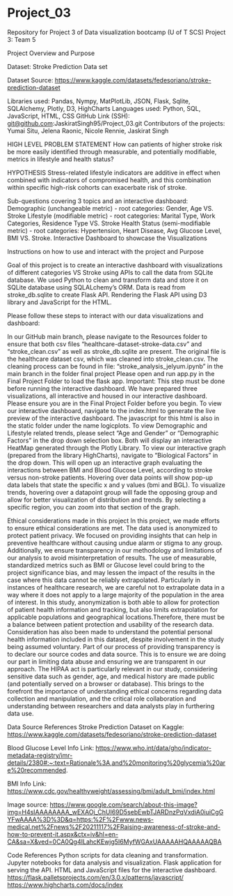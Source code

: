# Project_03
Repository for Project 3 of Data visualization bootcamp (U of T SCS)
Project 3: Team 5 

Project Overview and Purpose 


Dataset: Stroke Prediction Data set 

Dataset Source: https://www.kaggle.com/datasets/fedesoriano/stroke-prediction-dataset

Libraries used: Pandas, Nympy, MatPlotLib, JSON, Flask, Sqlite, SQLAlchemy, Plotly, D3, HighCharts
 	Languages used: Python, SQL, JavaScript, HTML, CSS
	GitHub Link (SSH): git@github.com:JaskiratSingh95/Project_03.git
	Contributors of the projects: Yumai Situ, Jelena Raonic, Nicole Rennie, Jaskirat Singh

HIGH LEVEL PROBLEM STATEMENT 
How can patients of higher stroke risk be more easily identified through measurable, and potentially modifiable, metrics in lifestyle and health status?  

HYPOTHESIS 
Stress-related lifestyle indicators are additive in effect when combined with indicators of compromised health, and this combination within specific high-risk cohorts can exacerbate risk of stroke.

Sub-questions covering 3 topics and an interactive dashboard:
Demographic (unchangeable metric) - root categories: Gender, Age VS. Stroke
Lifestyle (modifiable metric) - root categories: Marital Type, Work Categories, Residence Type VS. Stroke
Health Status (semi-modifiable metric) - root categories: Hypertension, Heart Disease, Avg Glucose Level, BMI VS. Stroke.
Interactive Dashboard to showcase the Visualizations

Instructions on how to use and interact with the project and Purpose 

Goal of this project is to create an interactive dashboard with visualizations of different categories VS Stroke using APIs to call the data from SQLite database. 
We used Python to clean and transform data and store it on SQLite database using SQLALchemy’s ORM.
Data is read from stroke_db.sqlite to create Flask API. 
Rendering the Flask API using D3 library and JavaScript for the HTML.


Please follow these steps to interact with our data visualizations and dashboard: 

In our GitHub main branch, please navigate to the Resources folder to ensure that both csv files “healthcare-dataset-stroke-data.csv” and “stroke_clean.csv” as well as stroke_db.sqlite are present. 
The original file is the healthcare dataset csv, which was cleaned into stroke_clean.csv. 
The cleaning process can be found in file: “stroke_analysis_jelyum.ipynb” in the main branch in the folder final project 
Please open and run app.py in the Final Project Folder to load the flask app. 
Important: This step must be done before running the interactive dashboard.
We have prepared three visualizations, all interactive and housed in our interactive dashboard. Please ensure you are in the Final Project Folder before you begin. 
To view our interactive dashboard, navigate to the index.html to generate the live preview of the interactive dashboard. The javascript for this html is also in the static folder under the name logicplots.
To view Demographic and Lifestyle related trends, please select “Age and Gender” or “Demographic Factors” in the drop down selection box. Both will display an interactive HeatMap generated through the Plotly Library. 
To view our interactive graph (prepared from the library HighCharts), navigate to “Biological Factors” in the drop down. This will open up an interactive graph evaluating the interactions between BMI and Blood Glucose Level, according to stroke versus non-stroke patients. Hovering over data points will show pop-up data labels that state the specific x and y values (bmi and BGL). To visualize trends, hovering over a datapoint group will fade the opposing group and allow for better visualization of distribution and trends. By selecting a specific region, you can zoom into that section of the graph.

Ethical considerations made in this project
In this project, we made efforts to ensure ethical considerations are met. The data used is anonymized to protect patient privacy. We focused on providing insights that can help in preventive healthcare without causing undue alarm or stigma to any group. Additionally, we ensure transparency in our methodology and limitations of our analysis to avoid misinterpretation of results.
The use of measurable, standardized metrics such as BMI or Glucose level could bring to the project significance bias, and may lessen the impact of the results in the case where this data cannot be reliably extrapolated. Particularly in instances of healthcare research, we are careful not to extrapolate data in a way where it does not apply to a large majority of the population in the area of interest. In this study, anonymization is both able to allow for protection of patient health information and tracking, but also limits extrapolation for applicable populations and geographical locations.Therefore, there must be a balance between patient protection and usability of the research data. 
Consideration has also been made to understand the potential personal health information included in this dataset, despite involvement in the study being assumed voluntary. Part of our process of providing transparency is to declare our source codes and data source. This is to ensure we are doing our part in limiting data abuse and ensuring we are transparent in our approach. The HIPAA act is particularly relevant in our study, considering sensitive data such as gender, age, and medical history are made public (and potentially served on a browser or database). This brings to the forefront the importance of understanding ethical concerns regarding data collection and manipulation, and the critical role collaboration and understanding between researchers and data analysts play in furthering data use. 

Data Source References 
Stroke Prediction Dataset on Kaggle:
https://www.kaggle.com/datasets/fedesoriano/stroke-prediction-dataset

Blood Glucose Level Info Link: 
https://www.who.int/data/gho/indicator-metadata-registry/imr-details/2380#:~:text=Rationale%3A,and%20monitoring%20glycemia%20are%20recommended.

BMI Info Link: 
https://www.cdc.gov/healthyweight/assessing/bmi/adult_bmi/index.html

Image source: 
https://www.google.com/search/about-this-image?img=H4sIAAAAAAAA_wEXAOj_ChUI69D5sebEwbTJARDnzPqVxdiA0iuiCgGYFwAAAA%3D%3D&q=https:%2F%2Fwww.news-medical.net%2Fnews%2F20211117%2FRaising-awareness-of-stroke-and-how-to-prevent-it.aspx&ctx=iv&hl=en-CA&sa=X&ved=0CA0Qg4ILahcKEwjg5I6MyfWGAxUAAAAAHQAAAAAQBA 

Code References 
Python scripts for data cleaning and transformation.
Jupyter notebooks for data analysis and visualization.
Flask application for serving the API.
HTML and JavaScript files for the interactive dashboard.
https://flask.palletsprojects.com/en/3.0.x/patterns/javascript/
https://www.highcharts.com/docs/index 




